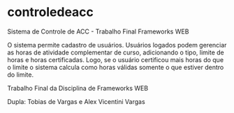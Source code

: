 # controledeacc
 Sistema de Controle de ACC - Trabalho Final Frameworks WEB

 O sistema permite cadastro de usuários. Usuários logados podem gerenciar as horas de atividade complementar de curso, adicionando o tipo, limite de horas e horas certificadas. Logo, se o usuário certificou mais horas do que o limite o sistema calcula como horas válidas somente o que estiver dentro do limite.

 Trabalho Final da Disciplina de Frameworks WEB
 

 Dupla: Tobias de Vargas e Alex Vicentini Vargas